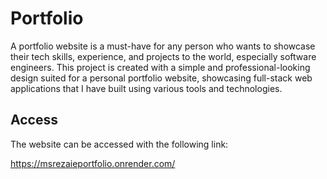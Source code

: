 # Portfolio

A portfolio website is a must-have for any person who wants to showcase their tech skills, experience, and projects to the world, especially software engineers. This project is created with a simple and professional-looking design suited for a personal portfolio website, showcasing full-stack web applications that I have built using various tools and technologies.

## Access

The website can be accessed with the following link:

https://msrezaieportfolio.onrender.com/
